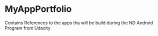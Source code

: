 # MyAppPortfolio
Contains References to the apps tha will be build during the ND Android Program from Udacity

